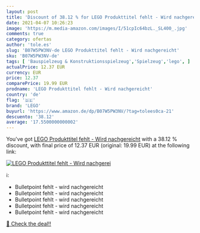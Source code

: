```yaml
---
layout: post
title: 'Discount of 38.12 % for LEGO Produkttitel fehlt - Wird nachgerei'
date: 2021-04-07 10:26:23
image: 'https://m.media-amazon.com/images/I/51cpIc64bzL._SL400_.jpg'
comments: true
category: ofertas
author: 'tole.es'
slug: 'B07W5PW3NV-de LEGO Produkttitel fehlt - Wird nachgereicht'
sku: 'B07W5PW3NV-de'
tags: [ 'Bauspielzeug & Konstruktionsspielzeug','Spielzeug','lego', ]
actualPrice: 12.37 EUR
currency: EUR
price: 12.37
comparePrice: 19.99 EUR
prodname: 'LEGO Produkttitel fehlt - Wird nachgereicht'
country: 'de'
flag: '🇩🇪'
brand: 'LEGO'
buyurl: 'https://www.amazon.de/dp/B07W5PW3NV/?tag=tolees0ca-21'
descuento: '38.12'
average: '17.5500000000002'
---
```


You've got [LEGO Produkttitel fehlt - Wird nachgereicht](https://www.amazon.de/dp/B07W5PW3NV/?tag=tolees0ca-21) with a  38.12 % discount, with final price of 12.37 EUR (original: 19.99 EUR) at the following link:

[![LEGO Produkttitel fehlt - Wird nachgerei](https://m.media-amazon.com/images/I/51cpIc64bzL._SL400_.jpg)](https://www.amazon.de/dp/B07W5PW3NV/?tag=tolees0ca-21)

ℹ️:

- Bulletpoint fehlt - wird nachgereicht
- Bulletpoint fehlt - wird nachgereicht
- Bulletpoint fehlt - wird nachgereicht
- Bulletpoint fehlt - wird nachgereicht
- Bulletpoint fehlt - wird nachgereicht

[🛒 Check the deal!!](https://www.amazon.de/dp/B07W5PW3NV/?tag=tolees0ca-21)
